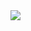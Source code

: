<img align="center" src="https://github-readme-stats.vercel.app/api//?username=JTXOfficial&theme=gruvbox" />
